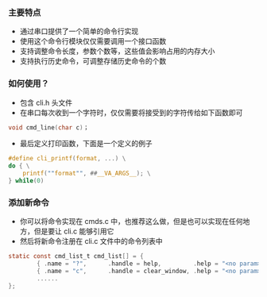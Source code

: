 ### 主要特点
- 通过串口提供了一个简单的命令行实现
- 使用这个命令行模块仅仅需要调用一个接口函数
- 支持调整命令长度，参数个数等，这些值会影响占用的内存大小
- 支持执行历史命令，可调整存储历史命令的个数
### 如何使用？
- 包含 cli.h 头文件
- 在串口每次收到一个字符时，仅仅需要将接受到的字符传给如下函数即可
``` c
void cmd_line(char c)；
```
- 最后定义打印函数，下面是一个定义的例子
``` c
#define cli_printf(format, ...) \
do { \
    printf(""format"", ##__VA_ARGS__); \
} while(0)
```
### 添加新命令
- 你可以将命令实现在 cmds.c 中，也推荐这么做，但是也可以实现在任何地方，但是要让 cli.c 能够引用它
- 然后将新命令注册在 cli.c 文件中的命令列表中
``` c
static const cmd_list_t cmd_list[] = {
        { .name = "?",      .handle = help,         .help = "<no param> print the help info." },
        { .name = "c",      .handle = clear_window, .help = "<no param> clear the command window." },
        ......
};
```

